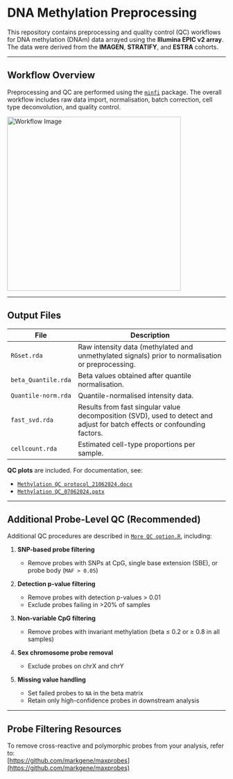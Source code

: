 # DNA Methylation Preprocessing

This repository contains preprocessing and quality control (QC) workflows for DNA methylation (DNAm) data arrayed using the **Illumina EPIC v2 array**. The data were derived from the **IMAGEN**, **STRATIFY**, and **ESTRA** cohorts.

---

## Workflow Overview
Preprocessing and QC are performed using the [`minfi`](https://bioconductor.org/packages/release/bioc/html/minfi.html) package. 
The overall workflow includes raw data import, normalisation, batch correction, cell type deconvolution, and quality control.

<img src="https://github.com/XinyangYu918/DNA-methylation-preprocessing/assets/52769576/bfac942c-14d8-4a95-98a1-127ad3d1dd73" alt="Workflow Image" width="400"/>

---

## Output Files
| File | Description |
|------|-------------|
| `RGset.rda` | Raw intensity data (methylated and unmethylated signals) prior to normalisation or preprocessing. |
| `beta_Quantile.rda` | Beta values obtained after quantile normalisation. |
| `Quantile-norm.rda` | Quantile-normalised intensity data. |
| `fast_svd.rda` | Results from fast singular value decomposition (SVD), used to detect and adjust for batch effects or confounding factors. |
| `cellcount.rda` | Estimated cell-type proportions per sample. |

**QC plots** are included. For documentation, see:  
- [`Methylation QC protocol_21062024.docx`](./Methylation%20QC%20protocol_21062024.docx)  
- [`Methylation QC_07062024.pptx`](./Methylation%20QC_07062024.pptx)

---

## Additional Probe-Level QC (Recommended)
Additional QC procedures are described in [`More QC option.R`](./More%20QC%20option.R), including:

1. **SNP-based probe filtering**  
   - Remove probes with SNPs at CpG, single base extension (SBE), or probe body (`MAF > 0.05`)

2. **Detection p-value filtering**  
   - Remove probes with detection p-values > 0.01  
   - Exclude probes failing in >20% of samples

3. **Non-variable CpG filtering**  
   - Remove probes with invariant methylation (beta ≤ 0.2 or ≥ 0.8 in all samples)

4. **Sex chromosome probe removal**  
   - Exclude probes on chrX and chrY

5. **Missing value handling**  
   - Set failed probes to `NA` in the beta matrix  
   - Retain only high-confidence probes in downstream analysis

---

## Probe Filtering Resources
To remove cross-reactive and polymorphic probes from your analysis, refer to:  
[https://github.com/markgene/maxprobes](https://github.com/markgene/maxprobes)

